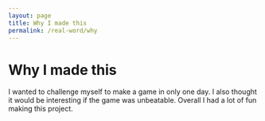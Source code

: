 ```yaml
---
layout: page
title: Why I made this
permalink: /real-word/why
---
```


# Why I made this

I wanted to challenge myself to make a game in only one day. I also thought it would be interesting if the game was unbeatable. Overall I had a lot of fun making this project.
